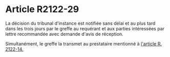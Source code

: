 # Article R2122-29

La décision du tribunal d'instance est notifiée sans délai et au plus tard dans les trois jours par le greffe au requérant et aux parties intéressées par lettre recommandée avec demande d'avis de réception. 
  
  
Simultanément, le greffe la transmet au prestataire mentionné à [l'article R. 2122-14.][1]

 [1]: /affichCodeArticle.do?cidTexte=LEGITEXT000006072050&idArticle=LEGIARTI000024280374&dateTexte=&categorieLien=cid